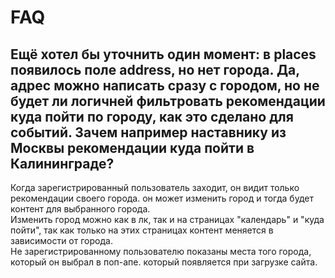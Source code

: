# FAQ
## Ещё хотел бы уточнить один момент: в places появилось поле address, но нет города. Да, адрес можно написать сразу с городом, но не будет ли логичней фильтровать рекомендации куда пойти по городу, как это сделано для событий. Зачем например наставнику из Москвы рекомендации куда пойти в Калининграде?
Когда зарегистрированный пользователь заходит, он видит только рекомендации своего города. он может изменить город и тогда будет контент для выбранного города.  
Изменить город можно как в лк, так и на страницах "календарь" и "куда пойти", так как только на этих страницах контент меняется в зависимости от города.  
Не зарегистрированному пользователю показаны места того города, который он выбрал в поп-апе. который появляется при загрузке сайта.



